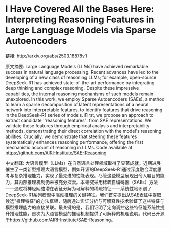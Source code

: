 # I Have Covered All the Bases Here: Interpreting Reasoning Features in Large Language Models via Sparse Autoencoders

链接: http://arxiv.org/abs/2503.18878v1

原文摘要:
Large Language Models (LLMs) have achieved remarkable success in natural
language processing. Recent advances have led to the developing of a new class
of reasoning LLMs; for example, open-source DeepSeek-R1 has achieved
state-of-the-art performance by integrating deep thinking and complex
reasoning. Despite these impressive capabilities, the internal reasoning
mechanisms of such models remain unexplored. In this work, we employ Sparse
Autoencoders (SAEs), a method to learn a sparse decomposition of latent
representations of a neural network into interpretable features, to identify
features that drive reasoning in the DeepSeek-R1 series of models. First, we
propose an approach to extract candidate ''reasoning features'' from SAE
representations. We validate these features through empirical analysis and
interpretability methods, demonstrating their direct correlation with the
model's reasoning abilities. Crucially, we demonstrate that steering these
features systematically enhances reasoning performance, offering the first
mechanistic account of reasoning in LLMs. Code available at
https://github.com/AIRI-Institute/SAE-Reasoning

中文翻译:
大语言模型（LLMs）在自然语言处理领域取得了显著成就。近期进展催生了一类新型推理大语言模型，例如开源的DeepSeek-R1通过深度融合深度思考与复杂推理能力，实现了最先进的性能表现。尽管这些模型展现出令人瞩目的能力，其内部推理机制仍未被充分探索。本研究采用稀疏自编码器（SAEs）方法——通过将神经网络潜在表征分解为可解释的稀疏特征——系统性地识别了DeepSeek-R1系列模型中驱动推理的关键特征。我们首先提出从SAE表征中提取候选"推理特征"的方法框架，随后通过实证分析与可解释性技术验证了这些特征与模型推理能力的直接关联。最关键的是，我们证明了定向调控这些特征能系统性提升推理性能，首次为大语言模型的推理机制提供了可解释的机理说明。代码已开源于https://github.com/AIRI-Institute/SAE-Reasoning。

